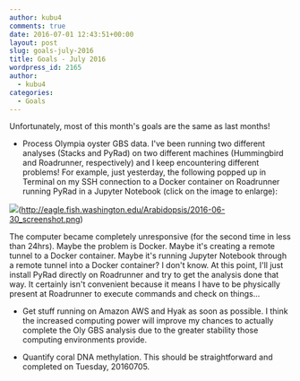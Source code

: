 ```yaml
---
author: kubu4
comments: true
date: 2016-07-01 12:43:51+00:00
layout: post
slug: goals-july-2016
title: Goals - July 2016
wordpress_id: 2165
author:
  - kubu4
categories:
  - Goals
---
```


Unfortunately, most of this month's goals are the same as last months!







  * Process Olympia oyster GBS data. I've been running two different analyses (Stacks and PyRad) on two different machines (Hummingbird and Roadrunner, respectively) and I keep encountering different problems! For example, just yesterday, the following popped up in Terminal on my SSH connection to a Docker container on Roadrunner running PyRad in a Jupyter Notebook (click on the image to enlarge):





![](https://eagle.fish.washington.edu/Arabidopsis/2016-06-30_screenshot.png)(http://eagle.fish.washington.edu/Arabidopsis/2016-06-30_screenshot.png)

The computer became completely unresponsive (for the second time in less than 24hrs). Maybe the problem is Docker. Maybe it's creating a remote tunnel to a Docker container. Maybe it's running Jupyter Notebook through a remote tunnel into a Docker container? I don't know. At this point, I'll just install PyRad directly on Roadrunner and try to get the analysis done that way. It certainly isn't convenient because it means I have to be physically present at Roadrunner to execute commands and check on things...







  * Get stuff running on Amazon AWS and Hyak as soon as possible. I think the increased computing power will improve my chances to actually complete the Oly GBS analysis due to the greater stability those computing environments provide.



  * Quantify coral DNA methylation. This should be straightforward and completed on Tuesday, 20160705.





